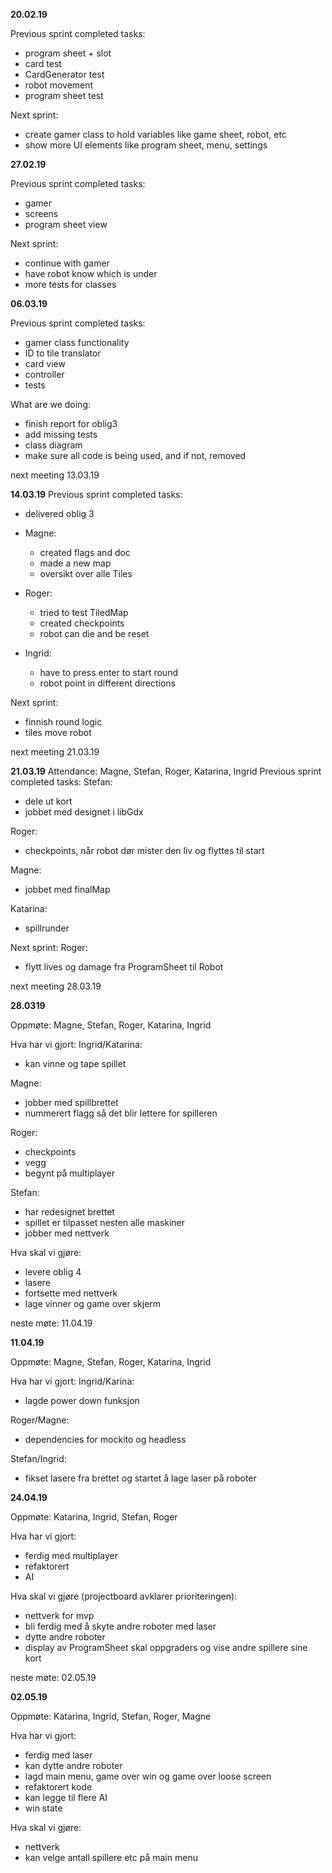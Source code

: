 **20.02.19**

Previous sprint completed tasks:
* program sheet + slot
* card test
* CardGenerator test
* robot movement
* program sheet test

Next sprint:
* create gamer class to hold variables like game sheet, robot, etc
* show more UI elements like program sheet, menu, settings


**27.02.19**

Previous sprint completed tasks:
* gamer
* screens
* program sheet view

Next sprint:
* continue with gamer
* have robot know which is under 
* more tests for classes


**06.03.19** 

Previous sprint completed tasks:
* gamer class functionality
* ID to tile translator
* card view
* controller
* tests

What are we doing:
* finish report for oblig3
* add missing tests
* class diagram
* make sure all code is being used, and if not, removed

next meeting 13.03.19


**14.03.19**
Previous sprint completed tasks:
* delivered oblig 3

* Magne:
  * created flags and doc
  * made a new map
  * oversikt over alle Tiles
  
* Roger:
  * tried to test TiledMap
  * created checkpoints 
  * robot can die and be reset
  
* Ingrid:
  * have to press enter to start round
  * robot point in different directions
  
Next sprint:
* finnish round logic
* tiles move robot

next meeting 21.03.19

**21.03.19**
Attendance: Magne, Stefan, Roger, Katarina, Ingrid
Previous sprint completed tasks:
Stefan: 
* dele ut kort
* jobbet med designet i libGdx 

Roger:
* checkpoints, når robot dør mister den liv og flyttes til start 

Magne:
* jobbet med finalMap

Katarina:
* spillrunder

Next sprint:
Roger:
* flytt lives og damage fra ProgramSheet til Robot

next meeting 28.03.19

**28.0319**

Oppmøte: Magne, Stefan, Roger, Katarina, Ingrid

Hva har vi gjort:
Ingrid/Katarina:
* kan vinne og tape spillet 
 
Magne:
* jobber med spillbrettet
* nummerert flagg så det blir lettere for spilleren
 
Roger:
* checkpoints
* vegg
* begynt på multiplayer

Stefan: 
* har redesignet brettet
 * spillet er tilpasset nesten alle maskiner
* jobber med nettverk

Hva skal vi gjøre:
* levere oblig 4
* lasere
* fortsette med nettverk
* lage vinner og game over skjerm

neste møte: 11.04.19


**11.04.19**

Oppmøte:  Magne, Stefan, Roger, Katarina, Ingrid

Hva har vi gjort:
Ingrid/Karina:
* lagde power down funksjon

Roger/Magne:
* dependencies for mockito og headless

Stefan/Ingrid:
* fikset lasere fra brettet og startet å lage laser på roboter


**24.04.19**

Oppmøte: Katarina, Ingrid, Stefan, Roger

Hva har vi gjort:
* ferdig med multiplayer 
* refaktorert
* AI

Hva skal vi gjøre (projectboard avklarer prioriteringen):
* nettverk for mvp
* bli ferdig med å skyte andre roboter med laser
* dytte andre roboter
* display av ProgramSheet skal oppgraders og vise andre spillere sine kort

neste møte: 02.05.19

**02.05.19**

Oppmøte: Katarina, Ingrid, Stefan, Roger, Magne

Hva har vi gjort:
* ferdig med laser
* kan dytte andre roboter
* lagd main menu, game over win og game over loose screen
* refaktorert kode
* kan legge til flere AI
* win state

Hva skal vi gjøre:
* nettverk
* kan velge antall spillere etc på main menu
